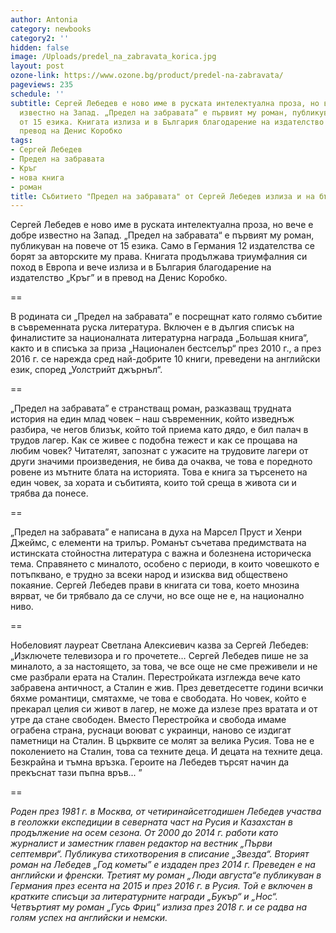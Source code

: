 ```yaml
---
author: Antonia
category: newbooks
category2: ''
hidden: false
image: /Uploads/predel_na_zabravata_korica.jpg
layout: post
ozone-link: https://www.ozone.bg/product/predel-na-zabravata/
pageviews: 235
schedule: ''
subtitle: Сергей Лебедев е ново име в руската интелектуална проза, но вече е добре
  известно на Запад. „Предел на забравата“ е първият му роман, публикуван на повече
  от 15 езика. Книгата излиза и в България благодарение на издателство „Кръг” и в
  превод на Денис Коробко
tags:
- Сергей Лебедев
- Предел на забравата
- Кръг
- нова книга
- роман
title: Събитието "Предел на забравата" от Сергей Лебедев излиза и на български
---
```


Сергей Лебедев е ново име в руската интелектуална проза, но вече е добре известно на Запад. „Предел на забравата“ е първият му роман, публикуван на повече от 15 езика. Само в Германия 12 издателства се борят за авторските му права. Книгата продължава триумфалния си поход в Европа и вече излиза и в България благодарение на издателство „Кръг” и в превод на Денис Коробко.

\==

В родината си „Предел на забравата” е посрещнат като голямо събитие в съвременната руска литература. Включен е в дългия списък на финалистите за националната литературна награда „Большая книга“, както и в списъка за приза „Национален бестселър“ през 2010 г., а през 2016 г. се нарежда сред най-добрите 10 книги, преведени на английски език, според „Уолстрийт джърнъл“.

\==

„Предел на забравата” е странстващ роман, разказващ трудната история на един млад човек – наш съвременник, който изведнъж разбира, че негов близък, който той приема като дядо, е бил палач в трудов лагер. Как се живее с подобна тежест и как се прощава на любим човек? Читателят, запознат с ужасите на трудовите лагери от други значими произведения, не бива да очаква, че това е поредното ровене из мътните блата на историята. Това е книга за търсенето на един човек, за хората и събитията, които той среща в живота си и трябва да понесе. 

\==

„Предел на забравата” е написана в духа на Марсел Пруст и Хенри Джеймс, с елементи на трилър. Романът съчетава предимствата на истинската стойностна литература с важна и болезнена историческа тема. Справянето с миналото, особено с периоди, в които човешкото е потъпквано, е трудно за всеки народ и изисква вид обществено покаяние. Сергей Лебедев прави в книгата си това, което мнозина вярват, че би трябвало да се случи, но все още не е, на национално ниво. 

\==

Нобеловият лауреат Светлана Алексиевич казва за Сергей Лебедев: „Изключете телевизора и го прочетете… Сергей Лебедев пише не за миналото, а за настоящето, за това, че все още не сме преживели и не сме разбрали ерата на Сталин. Перестройката изглежда вече като забравена античност, а Сталин е жив. През деветдесетте години всички бяхме романтици, смятахме, че това е свободата. Но човек, който е прекарал целия си живот в лагер, не може да излезе през вратата и от утре да стане свободен. Вместо Перестройка и свобода имаме ограбена страна, руснаци воюват с украинци, наново се издигат паметници на Сталин. В църквите се молят за велика Русия. Това не е поколението на Сталин, това са техните деца. И децата на техните деца. Безкрайна и тъмна връзка. Героите на Лебедев търсят начин да прекъснат тази пъпна връв... ”

\==

*Роден през 1981 г. в Москва, от четиринайсетгодишен Лебедев участва в геоложки експедиции в северната част на Русия и Казахстан в продължение на осем сезона. От 2000 до 2014 г. работи като журналист и заместник главен редактор на вестник „Първи септември“. Публикува стихотворения в списание „Звезда“. Вторият роман на Лебедев „Год кометы” е издаден през 2014 г. Преведен е на английски и френски. Третият му роман „Люди августа“е публикуван в Германия през есента на 2015 и през 2016 г. в Русия. Той е включен в кратките списъци за литературните награди „Букър“ и „Нос“. Четвъртият му роман „Гусь Фриц“ излиза през 2018 г. и се радва на голям успех на английски и немски.*